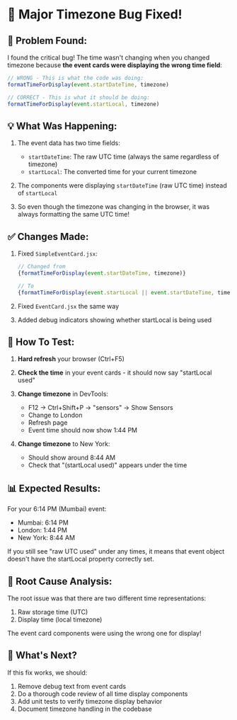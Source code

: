 # 🔎 Major Timezone Bug Fixed!

## 🐛 Problem Found:

I found the critical bug! The time wasn't changing when you changed timezone because **the event cards were displaying the wrong time field**:

```javascript
// WRONG - This is what the code was doing:
formatTimeForDisplay(event.startDateTime, timezone)

// CORRECT - This is what it should be doing:
formatTimeForDisplay(event.startLocal, timezone)
```

## 💡 What Was Happening:

1. The event data has two time fields:
   - `startDateTime`: The raw UTC time (always the same regardless of timezone)
   - `startLocal`: The converted time for your current timezone

2. The components were displaying `startDateTime` (raw UTC time) instead of `startLocal`

3. So even though the timezone was changing in the browser, it was always formatting the same UTC time!

## ✅ Changes Made:

1. Fixed `SimpleEventCard.jsx`:
   ```javascript
   // Changed from
   {formatTimeForDisplay(event.startDateTime, timezone)}
   
   // To
   {formatTimeForDisplay(event.startLocal || event.startDateTime, timezone)}
   ```

2. Fixed `EventCard.jsx` the same way

3. Added debug indicators showing whether startLocal is being used

## 🧪 How To Test:

1. **Hard refresh** your browser (Ctrl+F5)

2. **Check the time** in your event cards - it should now say "startLocal used"

3. **Change timezone** in DevTools:
   - F12 → Ctrl+Shift+P → "sensors" → Show Sensors
   - Change to London
   - Refresh page
   - Event time should now show 1:44 PM

4. **Change timezone** to New York:
   - Should show around 8:44 AM
   - Check that "(startLocal used)" appears under the time

## 📊 Expected Results:

For your 6:14 PM (Mumbai) event:
- Mumbai: 6:14 PM
- London: 1:44 PM
- New York: 8:44 AM

If you still see "raw UTC used" under any times, it means that event object doesn't have the startLocal property correctly set.

## 🧠 Root Cause Analysis:

The root issue was that there are two different time representations:
1. Raw storage time (UTC)
2. Display time (local timezone)

The event card components were using the wrong one for display!

## 🔄 What's Next?

If this fix works, we should:
1. Remove debug text from event cards
2. Do a thorough code review of all time display components
3. Add unit tests to verify timezone display behavior
4. Document timezone handling in the codebase